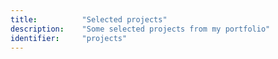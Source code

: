 ```yaml
---
title: 			"Selected projects"
description:	"Some selected projects from my portfolio"
identifier:		"projects"
---
```


